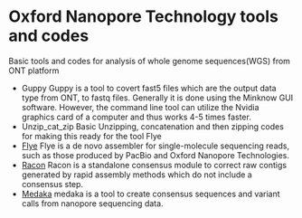# Oxford Nanopore Technology tools and codes
Basic tools and codes for analysis of whole genome sequences(WGS) from ONT platform

 - Guppy
    Guppy is a tool to covert fast5 files which are the output data type from ONT, to fastq files. Generally it is done using the Minknow GUI software. However, the command line tool can utilize the Nvidia graphics card of a computer and thus works 4-5 times faster.
 - Unzip_cat_zip 
    Basic Unzipping, concatenation and then zipping codes for making this ready for the tool Flye
 - [Flye](https://github.com/fenderglass/Flye)
    Flye is a de novo assembler for single-molecule sequencing reads, such as those produced by PacBio and Oxford Nanopore Technologies.
- [Racon](https://github.com/isovic/racon) 
    Racon is a standalone consensus module to correct raw contigs generated by rapid assembly methods which do not include a consensus step.
- [Medaka](https://github.com/nanoporetech/medaka)
    medaka is a tool to create consensus sequences and variant calls from nanopore sequencing data.
